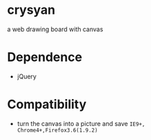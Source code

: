 # crysyan
a web drawing board with canvas

# Dependence
* jQuery

# Compatibility
* turn the canvas into a picture and save  `IE9+, Chrome4+,Firefox3.6(1.9.2)`
